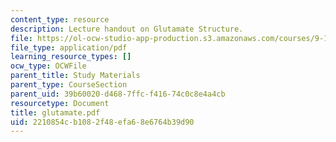 ```yaml
---
content_type: resource
description: Lecture handout on Glutamate Structure.
file: https://ol-ocw-studio-app-production.s3.amazonaws.com/courses/9-15-biochemistry-and-pharmacology-of-synaptic-transmission-fall-2007/2210854cb1082f48efa68e6764b39d90_glutamate.pdf
file_type: application/pdf
learning_resource_types: []
ocw_type: OCWFile
parent_title: Study Materials
parent_type: CourseSection
parent_uid: 39b60020-d468-7ffc-f416-74c0c8e4a4cb
resourcetype: Document
title: glutamate.pdf
uid: 2210854c-b108-2f48-efa6-8e6764b39d90
---
```

